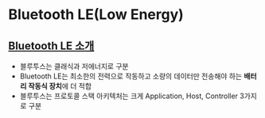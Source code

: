 # Bluetooth LE(Low Energy)

## [Bluetooth LE 소개](./introduction)
- 블루투스는 클래식과 저에너지로 구분
- Bluetooth LE는 최소한의 전력으로 작동하고 소량의 데이터만 전송해야 하는 **배터리 작동식 장치**에 더 적합
- 블루투스는 프로토콜 스택 아키텍처는 크게 Application, Host, Controller 3가지로 구분